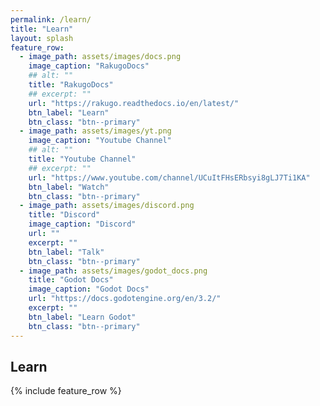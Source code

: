 ```yaml
---
permalink: /learn/
title: "Learn"
layout: splash
feature_row:
  - image_path: assets/images/docs.png
    image_caption: "RakugoDocs"
    ## alt: ""
    title: "RakugoDocs"
    ## excerpt: ""
    url: "https://rakugo.readthedocs.io/en/latest/"
    btn_label: "Learn"
    btn_class: "btn--primary"
  - image_path: assets/images/yt.png
    image_caption: "Youtube Channel"
    ## alt: ""
    title: "Youtube Channel"
    ## excerpt: ""
    url: "https://www.youtube.com/channel/UCuItFHsERbsyi8gLJ7Ti1KA"
    btn_label: "Watch"
    btn_class: "btn--primary"
  - image_path: assets/images/discord.png
    title: "Discord"
    image_caption: "Discord"
    url: ""
    excerpt: ""
    btn_label: "Talk"
    btn_class: "btn--primary"
  - image_path: assets/images/godot_docs.png
    title: "Godot Docs"
    image_caption: "Godot Docs"
    url: "https://docs.godotengine.org/en/3.2/"
    excerpt: ""
    btn_label: "Learn Godot"
    btn_class: "btn--primary"
---
```


## Learn

{% include feature_row %}

